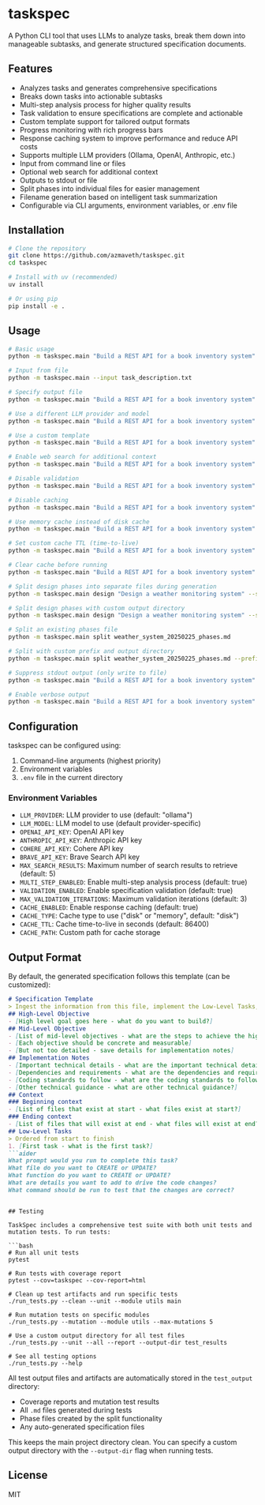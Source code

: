 # taskspec

A Python CLI tool that uses LLMs to analyze tasks, break them down into manageable subtasks, and generate structured specification documents.

## Features

- Analyzes tasks and generates comprehensive specifications
- Breaks down tasks into actionable subtasks
- Multi-step analysis process for higher quality results
- Task validation to ensure specifications are complete and actionable
- Custom template support for tailored output formats
- Progress monitoring with rich progress bars
- Response caching system to improve performance and reduce API costs
- Supports multiple LLM providers (Ollama, OpenAI, Anthropic, etc.)
- Input from command line or files
- Optional web search for additional context
- Outputs to stdout or file
- Split phases into individual files for easier management
- Filename generation based on intelligent task summarization
- Configurable via CLI arguments, environment variables, or .env file

## Installation

```bash
# Clone the repository
git clone https://github.com/azmaveth/taskspec.git
cd taskspec

# Install with uv (recommended)
uv install

# Or using pip
pip install -e .
```

## Usage

```bash
# Basic usage
python -m taskspec.main "Build a REST API for a book inventory system"

# Input from file
python -m taskspec.main --input task_description.txt

# Specify output file
python -m taskspec.main "Build a REST API for a book inventory system" --output book_api_spec.md

# Use a different LLM provider and model
python -m taskspec.main "Build a REST API for a book inventory system" --provider openai --model gpt-4o

# Use a custom template
python -m taskspec.main "Build a REST API for a book inventory system" --template my_template.md

# Enable web search for additional context
python -m taskspec.main "Build a REST API for a book inventory system" --search

# Disable validation
python -m taskspec.main "Build a REST API for a book inventory system" --no-validate

# Disable caching
python -m taskspec.main "Build a REST API for a book inventory system" --no-cache

# Use memory cache instead of disk cache
python -m taskspec.main "Build a REST API for a book inventory system" --cache-type memory

# Set custom cache TTL (time-to-live)
python -m taskspec.main "Build a REST API for a book inventory system" --cache-ttl 3600

# Clear cache before running
python -m taskspec.main "Build a REST API for a book inventory system" --clear-cache

# Split design phases into separate files during generation
python -m taskspec.main design "Design a weather monitoring system" --split-phases

# Split design phases with custom output directory 
python -m taskspec.main design "Design a weather monitoring system" --split-phases --output-dir phases/

# Split an existing phases file
python -m taskspec.main split weather_system_20250225_phases.md

# Split with custom prefix and output directory
python -m taskspec.main split weather_system_20250225_phases.md --prefix weather_app --output-dir implementation/

# Suppress stdout output (only write to file)
python -m taskspec.main "Build a REST API for a book inventory system" --output book_api_spec.md --no-stdout

# Enable verbose output
python -m taskspec.main "Build a REST API for a book inventory system" --verbose
```

## Configuration

taskspec can be configured using:

1. Command-line arguments (highest priority)
2. Environment variables
3. `.env` file in the current directory

### Environment Variables

- `LLM_PROVIDER`: LLM provider to use (default: "ollama")
- `LLM_MODEL`: LLM model to use (default provider-specific)
- `OPENAI_API_KEY`: OpenAI API key
- `ANTHROPIC_API_KEY`: Anthropic API key
- `COHERE_API_KEY`: Cohere API key
- `BRAVE_API_KEY`: Brave Search API key
- `MAX_SEARCH_RESULTS`: Maximum number of search results to retrieve (default: 5)
- `MULTI_STEP_ENABLED`: Enable multi-step analysis process (default: true)
- `VALIDATION_ENABLED`: Enable specification validation (default: true)
- `MAX_VALIDATION_ITERATIONS`: Maximum validation iterations (default: 3)
- `CACHE_ENABLED`: Enable response caching (default: true)
- `CACHE_TYPE`: Cache type to use ("disk" or "memory", default: "disk")
- `CACHE_TTL`: Cache time-to-live in seconds (default: 86400)
- `CACHE_PATH`: Custom path for cache storage

## Output Format

By default, the generated specification follows this template (can be customized):

```markdown
# Specification Template
> Ingest the information from this file, implement the Low-Level Tasks, and generate the code that will satisfy the High and Mid-Level Objectives.
## High-Level Objective
- [High level goal goes here - what do you want to build?]
## Mid-Level Objective
- [List of mid-level objectives - what are the steps to achieve the high-level objective?]
- [Each objective should be concrete and measurable]
- [But not too detailed - save details for implementation notes]
## Implementation Notes
- [Important technical details - what are the important technical details?]
- [Dependencies and requirements - what are the dependencies and requirements?]
- [Coding standards to follow - what are the coding standards to follow?]
- [Other technical guidance - what are other technical guidance?]
## Context
### Beginning context
- [List of files that exist at start - what files exist at start?]
### Ending context  
- [List of files that will exist at end - what files will exist at end?]
## Low-Level Tasks
> Ordered from start to finish
1. [First task - what is the first task?]
```aider
What prompt would you run to complete this task?
What file do you want to CREATE or UPDATE?
What function do you want to CREATE or UPDATE?
What are details you want to add to drive the code changes?
What command should be run to test that the changes are correct?
```
```

## Testing

TaskSpec includes a comprehensive test suite with both unit tests and mutation tests. To run tests:

```bash
# Run all unit tests
pytest

# Run tests with coverage report
pytest --cov=taskspec --cov-report=html

# Clean up test artifacts and run specific tests
./run_tests.py --clean --unit --module utils main

# Run mutation tests on specific modules
./run_tests.py --mutation --module utils --max-mutations 5

# Use a custom output directory for all test files
./run_tests.py --unit --all --report --output-dir test_results

# See all testing options
./run_tests.py --help
```

All test output files and artifacts are automatically stored in the `test_output` directory:
- Coverage reports and mutation test results
- All `.md` files generated during tests
- Phase files created by the split functionality
- Any auto-generated specification files

This keeps the main project directory clean. You can specify a custom output directory with the `--output-dir` flag when running tests.

## License

MIT
